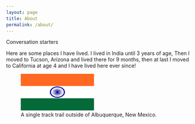 ```yaml
---
layout: page
title: About
permalink: /about/
---
```


Conversation starters

Here are some places I have lived. I lived in India until 3 years of age, Then I moved to Tucson, Arizona and lived there for 9 months, then at last I moved to California at age 4 and I have lived here ever since!

<figure>
    <img src="/images/Flag_of_India.png"  width="200" height="100"
         alt="Flag of India!">
    <figcaption>A single track trail outside of Albuquerque, New Mexico.</figcaption>
</figure>

<!--
![India!](/images/Flag_of_India.png "Flag of India")

<img src="/images/Flag_of_India.png" width="200" height="100">
I 
>



